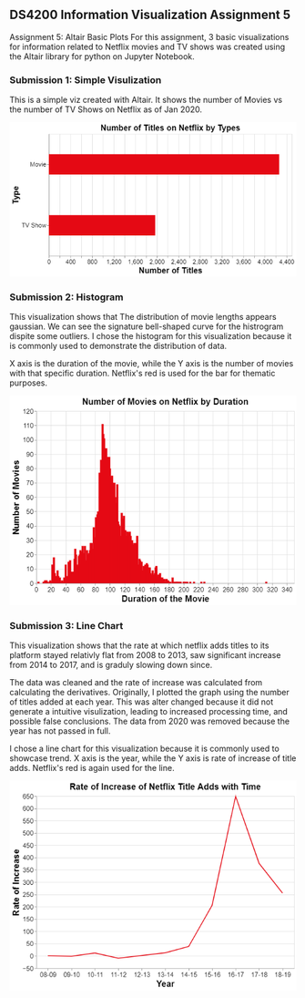 ## DS4200 Information Visualization Assignment 5

Assignment 5: Altair Basic Plots
For this assignment, 3 basic visualizations for information related to Netflix movies and TV shows was created using the Altair library for python on Jupyter Notebook.

### Submission 1: Simple Visulization

This is a simple viz created with Altair. It shows the number of Movies vs the
number of TV Shows on Netflix as of Jan 2020.

![simpleViz](/images/simpleViz.png)


### Submission 2: Histogram

This visualization shows that The distribution of movie lengths appears gaussian. We can see the signature bell-shaped curve for the histrogram dispite some outliers. I chose the histogram for this visualization because it is commonly used to demonstrate the distribution of data.

X axis is the duration of the movie, while the Y axis is the number of movies with that specific duration. Netflix's red is used for the bar for thematic purposes.

![viz1](/images/viz1.png)


### Submission 3: Line Chart

This visualization shows that the rate at which netflix adds titles to its platform stayed relativly flat from 2008 to 2013, saw significant increase from 2014 to 2017, and is graduly slowing down since.

The data was cleaned and the rate of increase was calculated from calculating the derivatives. Originally, I plotted the graph using the number of titles added at each year. This was alter changed because it did not generate a intuitive visulization, leading to increased processing time, and possible false conclusions. The data from 2020 was removed because the year has not passed in full. 

I chose a line chart for this visualization because it is commonly used to showcase trend. X axis is the year, while the Y axis is rate of increase of title adds. Netflix's red is again used for the line.

![viz2](/images/viz2.png)
